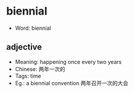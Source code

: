 # biennial

- Word: biennial

## adjective

- Meaning: happening once every two years
- Chinese: 两年一次的
- Tags: time
- Eg.: a biennial convention 两年召开一次的大会

